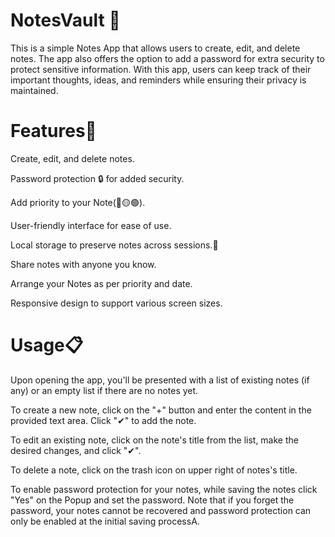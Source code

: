 # NotesVault 📝

This is a simple Notes App that allows users to create, edit, and delete notes. The app also offers the option to add a password for extra security to protect sensitive information. With this app, users can keep track of their important thoughts, ideas, and reminders while ensuring their privacy is maintained.

# Features🚀

Create, edit, and delete notes.

Password protection 🔒 for added security.

Add priority to your Note(🔴🟡🟢).

User-friendly interface for ease of use.

Local storage to preserve notes across sessions.💾

Share notes with anyone you know.

Arrange your Notes as per priority and date.

Responsive design to support various screen sizes.

# Usage📋
Upon opening the app, you'll be presented with a list of existing notes (if any) or an empty list if there are no notes yet.

To create a new note, click on the "+" button and enter the content in the provided text area. Click "✔" to add the note.

To edit an existing note, click on the note's title from the list, make the desired changes, and click "✔".

To delete a note, click on the trash icon on upper right of notes's title.

To enable password protection for your notes, while saving the notes click "Yes" on the Popup and set the password. Note that if you forget the password, your notes cannot be recovered and password protection can only be enabled at the initial saving processA.

